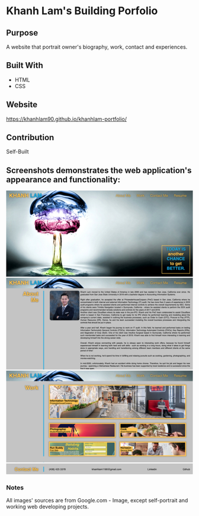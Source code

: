 # Khanh Lam's Building Porfolio

## Purpose
A website that portrait owner's biography, work, contact and experiences.

## Built With
* HTML
* CSS

## Website
https://khanhlam90.github.io/khanhlam-portfolio/

## Contribution
Self-Built

## Screenshots demonstrates the web application's appearance and functionality:
![Screenshot-01](./assets/images/web-ss1.png)
![Screenshot-02](./assets/images/web-ss2.png)
![Screenshot-03](./assets/images/web-ss3.png)
![Screenshot-03](./assets/images/web-ss4.png)

### Notes
All images' sources are from Google.com - Image, except self-portrait and working web developing projects.